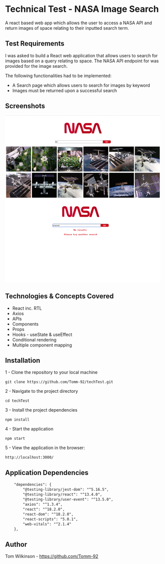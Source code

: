 # Technical Test - NASA Image Search

A react based web app which allows the user to access a NASA API and return images of space relating to their inputted search term.

## Test Requirements

I was asked to build a React web application that allows users to search for images based on a query relating to space. The NASA API endpoint for was provided for the image search.

The following functionalities had to be implemented:
- A Search page which allows users to search for images by keyword
- Images must be returned upon a successful search

## Screenshots

![My Image](/public/Successful_search.png)
![My Image](/public/Unsuccessful_search.png)


## Technologies & Concepts Covered

- React inc. RTL
- Axios
- APIs
- Components
- Props
- Hooks - useState & useEffect
- Conditional rendering
- Multiple component mapping

## Installation

1 - Clone the repository to your local machine

   ```cli
   git clone https://github.com/Tomm-92/techTest.git
   ```
   
2 - Navigate to the project directory

   ```cli
   cd techTest
   ```
3 - Install the project dependencies

   ```cli
   npm install
   ```

4 - Start the application

   ```cli
   npm start
   ```

5 - View the application in the browser: 
   
   ```cli
   http://localhost:3000/
   ```

## Application Dependencies

        "dependencies": {
            "@testing-library/jest-dom": "^5.16.5",
            "@testing-library/react": "^13.4.0",
            "@testing-library/user-event": "^13.5.0",
            "axios": "^1.3.4",
            "react": "^18.2.0",
            "react-dom": "^18.2.0",
            "react-scripts": "5.0.1",
            "web-vitals": "^2.1.4"
        },

## Author 

Tom Wilkinson - https://github.com/Tomm-92

